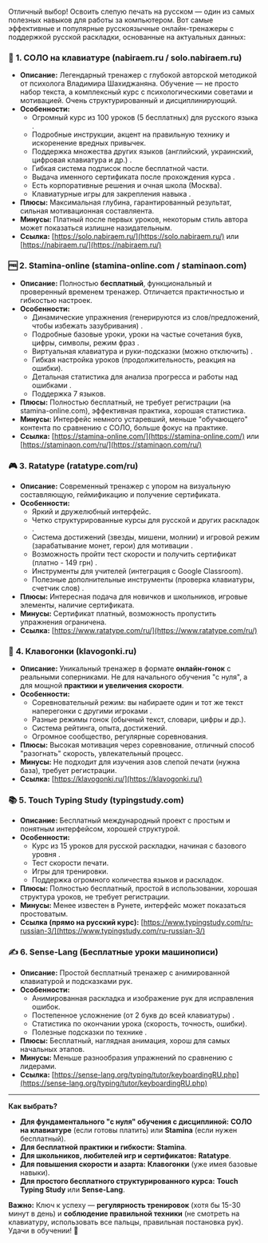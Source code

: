 Отличный выбор! Освоить слепую печать на русском — один из самых полезных навыков для работы за компьютером. Вот самые эффективные и популярные русскоязычные онлайн-тренажеры с поддержкой русской раскладки, основанные на актуальных данных:

### 🧠 **1. СОЛО на клавиатуре (nabiraem.ru / solo.nabiraem.ru)**
*   **Описание:** Легендарный тренажер с глубокой авторской методикой от психолога Владимира Шахиджаняна. Обучение — не просто набор текста, а комплексный курс с психологическими советами и мотивацией. Очень структурированный и дисциплинирующий.  
*   **Особенности:**  
    *   Огромный курс из 100 уроков (5 бесплатных) для русского языка .  
    *   Подробные инструкции, акцент на правильную технику и искоренение вредных привычек.  
    *   Поддержка множества других языков (английский, украинский, цифровая клавиатура и др.) .  
    *   Гибкая система подписок после бесплатной части.  
    *   Выдача именного сертификата после прохождения курса .  
    *   Есть корпоративные решения и очная школа (Москва).  
    *   Клавиатурные игры для закрепления навыка .  
*   **Плюсы:** Максимальная глубина, гарантированный результат, сильная мотивационная составляента.  
*   **Минусы:** Платный после первых уроков, некоторым стиль автора может показаться излишне назидательным.  
*   **Ссылка:** [https://solo.nabiraem.ru/](https://solo.nabiraem.ru/) или [https://nabiraem.ru/](https://nabiraem.ru/)

### 🆓 **2. Stamina-online (stamina-online.com / staminaon.com)**
*   **Описание:** Полностью **бесплатный**, функциональный и проверенный временем тренажер. Отличается практичностью и гибкостью настроек.  
*   **Особенности:**  
    *   Динамические упражнения (генерируются из слов/предложений, чтобы избежать зазубривания) .  
    *   Подробные базовые уроки, уроки на частые сочетания букв, цифры, символы, режим фраз .  
    *   Виртуальная клавиатура и руки-подсказки (можно отключить) .  
    *   Гибкая настройка уроков (продолжительность, реакция на ошибки).  
    *   Детальная статистика для анализа прогресса и работы над ошибками .  
    *   Поддержка 7 языков.  
*   **Плюсы:** Полностью бесплатный, не требует регистрации (на stamina-online.com), эффективная практика, хорошая статистика.  
*   **Минусы:** Интерфейс немного устаревший, меньше "обучающего" контента по сравнению с СОЛО, больше фокус на практике.  
*   **Ссылка:** [https://stamina-online.com/](https://stamina-online.com/) или [https://staminaon.com/ru/](https://staminaon.com/ru/)

### 🎮 **3. Ratatype (ratatype.com/ru)**
*   **Описание:** Современный тренажер с упором на визуальную составляющую, геймификацию и получение сертификата.  
*   **Особенности:**  
    *   Яркий и дружелюбный интерфейс.  
    *   Четко структурированные курсы для русской и других раскладок .  
    *   Система достижений (звезды, мишени, молнии) и игровой режим (зарабатывание монет, герои) для мотивации .  
    *   Возможность пройти тест скорости и получить сертификат (платно - 149 грн) .  
    *   Инструменты для учителей (интеграция с Google Classroom).  
    *   Полезные дополнительные инструменты (проверка клавиатуры, счетчик слов) .  
*   **Плюсы:** Интересная подача для новичков и школьников, игровые элементы, наличие сертификата.  
*   **Минусы:** Сертификат платный, возможность пропустить упражнения ограничена.  
*   **Ссылка:** [https://www.ratatype.com/ru/](https://www.ratatype.com/ru/)

### 🏁 **4. Клавогонки (klavogonki.ru)**
*   **Описание:** Уникальный тренажер в формате **онлайн-гонок** с реальными соперниками. Не для начального обучения "с нуля", а для мощной **практики и увеличения скорости**.  
*   **Особенности:**  
    *   Соревновательный режим: вы набираете один и тот же текст наперегонки с другими игроками .  
    *   Разные режимы гонок (обычный текст, словари, цифры и др.).  
    *   Система рейтинга, опыта, достижений.  
    *   Огромное сообщество, регулярные соревнования.  
*   **Плюсы:** Высокая мотивация через соревнование, отличный способ "разогнать" скорость, увлекательный процесс.  
*   **Минусы:** Не подходит для изучения азов слепой печати (нужна база), требует регистрации.  
*   **Ссылка:** [https://klavogonki.ru/](https://klavogonki.ru/)

### 📚 **5. Touch Typing Study (typingstudy.com)**
*   **Описание:** Бесплатный международный проект с простым и понятным интерфейсом, хорошей структурой.  
*   **Особенности:**  
    *   Курс из 15 уроков для русской раскладки, начиная с базового уровня .  
    *   Тест скорости печати.  
    *   Игры для тренировки.  
    *   Поддержка огромного количества языков и раскладок.  
*   **Плюсы:** Полностью бесплатный, простой в использовании, хорошая структура уроков, не требует регистрации.  
*   **Минусы:** Менее известен в Рунете, интерфейс может показаться простоватым.  
*   **Ссылка (прямо на русский курс):** [https://www.typingstudy.com/ru-russian-3/](https://www.typingstudy.com/ru-russian-3/)

### ✍️ **6. Sense-Lang (Бесплатные уроки машинописи)**
*   **Описание:** Простой бесплатный тренажер с анимированной клавиатурой и подсказками рук.  
*   **Особенности:**  
    *   Анимированная раскладка и изображение рук для исправления ошибок.  
    *   Постепенное усложнение (от 2 букв до всей клавиатуры) .  
    *   Статистика по окончании урока (скорость, точность, ошибки).  
    *   Полезные подсказки по технике .  
*   **Плюсы:** Бесплатный, наглядная анимация, хорош для самых начальных этапов.  
*   **Минусы:** Меньше разнообразия упражнений по сравнению с лидерами.  
*   **Ссылка:** [https://sense-lang.org/typing/tutor/keyboardingRU.php](https://sense-lang.org/typing/tutor/keyboardingRU.php)

---

**Как выбрать?**  

*   **Для фундаментального "с нуля" обучения с дисциплиной:** **СОЛО на клавиатуре** (если готовы платить) или **Stamina** (если нужен бесплатный).  
*   **Для бесплатной практики и гибкости:** **Stamina**.  
*   **Для школьников, любителей игр и сертификатов:** **Ratatype**.  
*   **Для повышения скорости и азарта:** **Клавогонки** (уже имея базовые навыки).  
*   **Для простого бесплатного структурированного курса:** **Touch Typing Study** или **Sense-Lang**.  

**Важно:** Ключ к успеху — **регулярность тренировок** (хотя бы 15-30 минут в день) и **соблюдение правильной техники** (не смотреть на клавиатуру, использовать все пальцы, правильная постановка рук). Удачи в обучении! 💪